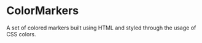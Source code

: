 # ColorMarkers
A set of colored markers built using HTML and styled through the usage of CSS colors.